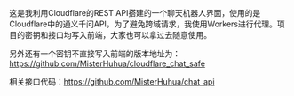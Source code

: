 这是我利用Cloudflare的REST API搭建的一个聊天机器人界面，使用的是Cloudflare中的通义千问API，为了避免跨域请求，我使用Workers进行代理。项目的密钥和接口均写入前端，大家也可以拿过去随意使用。

另外还有一个密钥不直接写入前端的版本地址为：https://github.com/MisterHuhua/cloudflare_chat_safe

相关接口代码：https://github.com/MisterHuhua/chat_api
